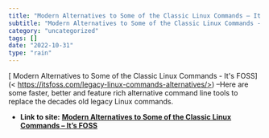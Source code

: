 ```yaml
---
title: "Modern Alternatives to Some of the Classic Linux Commands – It’s FOSS"
subtitle: "Modern Alternatives to Some of the Classic Linux Commands - It's FOSS"
category: "uncategorized"
tags: []
date: "2022-10-31"
type: "rain"
---
```

[ Modern Alternatives to Some of the Classic Linux Commands - It's FOSS](<
https://itsfoss.com/legacy-linux-commands-alternatives/>) –Here are some
faster, better and feature rich alternative command line tools to replace the
decades old legacy Linux commands.


* **Link to site:** **[Modern Alternatives to Some of the Classic Linux Commands – It’s FOSS](None)**